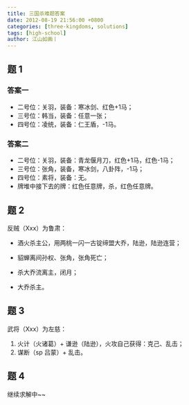 ```yaml
---
title: 三国杀难题答案
date: 2012-08-19 21:56:00 +0800
categories: [three-kingdoms, solutions]
tags: [high-school]
author: 江山如画丨
---
```


## 题 1

### 答案一

- 二号位：关羽，装备：寒冰剑、红色+1马；
- 三号位：韩当，装备：任意一张；
- 四号位：凌统，装备：仁王盾，-1马。

### 答案二

- 二号位：关羽，装备：青龙偃月刀，红色+1马，红色-1马；
- 三号位：张角，装备，寒冰剑，八卦阵，-1马；
- 四号位：素将，装备：无。
- 牌堆中接下去的牌：红色任意牌，杀，红色任意牌。

## 题 2

反贼（Xxx）为鲁肃：

- 酒火杀主公，用两桃一闪一古锭缔盟大乔，陆逊，陆逊连营；

- 貂蝉离间孙权、张角，张角死亡；
- 杀大乔流离主，闭月；
- 大乔杀主。

## 题 3

武将（Xxx）为左慈：

1. 火计（火诸葛）+ 谦逊（陆逊），火攻自己获得：克己、乱击；
2. 谋断（sp 吕蒙）+ 乱击。

## 题 4

继续求解中~~